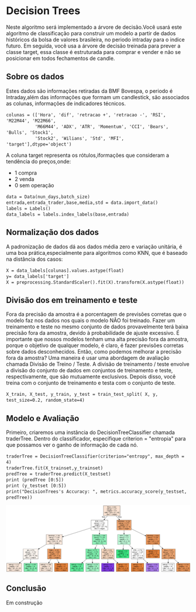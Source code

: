 # Decision Trees

Neste algoritmo será implementado a árvore de decisão.Você usará este algoritmo de classificação para construir um modelo
a partir de dados históricos da bolsa de valores brasileira, no periodo intraday para o indice futuro. Em seguida, você usa 
a árvore de decisão treinada para prever a classe target, essa classe é estruturada para comprar e vender e não se posicionar 
em todos fechamentos de candle.

## Sobre os dados
Estes dados são informações retiradas da BMF Bovespa, o periodo é Intraday,além das informações que formam um candlestick, são associados as colunas, informações de indicadores técnicos.
```
colunas = (['Hora', 'dif', 'retracao +', 'retracao -', 'RSI', 'M22M44', 'M22M66',
           'M66M44', 'ADX', 'ATR', 'Momentum', 'CCI', 'Bears', 'Bulls', 'Stock1',
           'Stock2', 'Wilians', 'Std', 'MFI', 'target'],dtype='object')
```
A coluna target representa os rótulos,iformações que consideram a tendência do preços,onde:
  - 1 compra
  - 2 venda
  - 0 sem operação
```
data = Data(nun_days,batch_size)
entrada,entrada_trader,base,media,std = data.import_data()
labels = Labels()
data_labels = labels.index_labels(base,entrada)
```
## Normalização dos dados
A padronização de dados dá aos dados média zero e variação unitária, é uma boa prática,especialmente para algoritmos como KNN, que é baseado na distância dos casos:
```
X = data_labels[colunas].values.astype(float)
y= data_labels['target']
X = preprocessing.StandardScaler().fit(X).transform(X.astype(float))
```
## Divisão dos em treinamento e teste
Fora da precisão da amostra é a porcentagem de previsões corretas que o modelo faz nos dados nos quais o modelo NÃO foi treinado. Fazer um treinamento e teste no mesmo conjunto de dados provavelmente terá baixa precisão fora da amostra, devido à probabilidade de ajuste excessivo.
É importante que nossos modelos tenham uma alta precisão fora da amostra, porque o objetivo de qualquer modelo, é claro, é fazer previsões corretas sobre dados desconhecidos. Então, como podemos melhorar a precisão fora da amostra? Uma maneira é usar uma abordagem de avaliação chamada Divisão de Treino / Teste. A divisão de treinamento / teste envolve a divisão do conjunto de dados em conjuntos de treinamento e teste, respectivamente, que são mutuamente exclusivos. Depois disso, você treina com o conjunto de treinamento e testa com o conjunto de teste.
```
X_train, X_test, y_train, y_test = train_test_split( X, y, test_size=0.2, random_state=4)
```
## Modelo e Avaliação

Primeiro, criaremos uma instância do DecisionTreeClassifier chamada traderTree. Dentro do classificador, especifique criterion = "entropia" para que possamos ver o ganho de informação de cada nó.
```
traderTree = DecisionTreeClassifier(criterion="entropy", max_depth = 4)
traderTree.fit(X_trainset,y_trainset)
predTree = traderTree.predict(X_testset)
print (predTree [0:5])
print (y_testset [0:5])
print("DecisionTrees's Accuracy: ", metrics.accuracy_score(y_testset, predTree))
```
![alt text](https://github.com/MilianoJunior/IBM-AI-Engineering/blob/master/Decision%20Tree/trader.png?raw=true)
## Conclusão

Em construção




